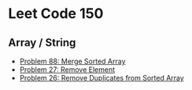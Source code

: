 # Leet Code 150

## Array / String

- [Problem 88: Merge Sorted Array](./Whiteboards/MergeSortedArray.md)
- [Problem 27: Remove Element](./Whiteboards/RemoveElement.md)
- [Problem 26: Remove Duplicates from Sorted Array](./Whiteboards/RemoveDuplicatesSortedArray.md)
